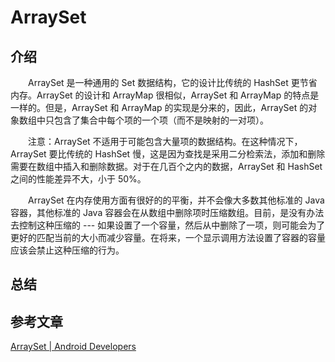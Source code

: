 # ArraySet

## 介绍
　　ArraySet 是一种通用的 Set 数据结构，它的设计比传统的 HashSet 更节省内存。ArraySet 的设计和 ArrayMap 很相似，ArraySet 和 ArrayMap 的特点是一样的。但是，ArraySet 和 ArrayMap 的实现是分来的，因此，ArraySet 的对象数组中只包含了集合中每个项的一个项（而不是映射的一对项）。


　　注意：ArraySet 不适用于可能包含大量项的数据结构。在这种情况下，ArraySet 要比传统的 HashSet 慢，这是因为查找是采用二分检索法，添加和删除需要在数组中插入和删除数据。对于在几百个之内的数据，ArraySet 和 HashSet 之间的性能差异不大，小于 50%。

　　ArraySet 在内存使用方面有很好的的平衡，并不会像大多数其他标准的 Java 容器，其他标准的 Java 容器会在从数组中删除项时压缩数组。目前，是没有办法去控制这种压缩的 --- 如果设置了一个容量，然后从中删除了一项，则可能会为了更好的匹配当前的大小而减少容量。在将来，一个显示调用方法设置了容器的容量应该会禁止这种压缩的行为。

## 总结



## 参考文章
[ArraySet | Android Developers](https://developer.android.google.cn/reference/kotlin/androidx/collection/ArraySet)